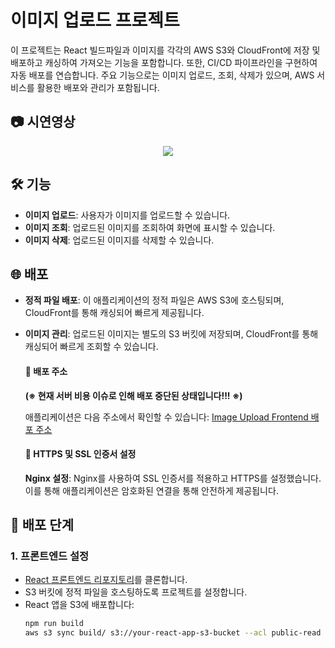 # 이미지 업로드 프로젝트

이 프로젝트는 React 빌드파일과 이미지를 각각의 AWS S3와 CloudFront에 저장 및 배포하고 캐싱하여 가져오는 기능을 포함합니다. 또한, CI/CD 파이프라인을 구현하여 자동 배포를 연습합니다. 주요 기능으로는 이미지 업로드, 조회, 삭제가 있으며, AWS 서비스를 활용한 배포와 관리가 포함됩니다.

## 📷 시연영상
<p align="center">
  <img src = "https://github.com/user-attachments/assets/1be53404-708a-4895-a479-fe0c9982921a">
</p>

## 🛠️ 기능

- **이미지 업로드**: 사용자가 이미지를 업로드할 수 있습니다.
- **이미지 조회**: 업로드된 이미지를 조회하여 화면에 표시할 수 있습니다.
- **이미지 삭제**: 업로드된 이미지를 삭제할 수 있습니다.

## 🌐 배포

- **정적 파일 배포**: 이 애플리케이션의 정적 파일은 AWS S3에 호스팅되며, CloudFront를 통해 캐싱되어 빠르게 제공됩니다.
- **이미지 관리**: 업로드된 이미지는 별도의 S3 버킷에 저장되며, CloudFront를 통해 캐싱되어 빠르게 조회할 수 있습니다.
  #### 🔗 배포 주소
  **(※ 현재 서버 비용 이슈로 인해 배포 중단된 상태입니다!!! ※)**
  
  애플리케이션은 다음 주소에서 확인할 수 있습니다: [Image Upload Frontend 배포 주소](https://uploader-front.p-e.kr/)
  #### 🔐 HTTPS 및 SSL 인증서 설정
  **Nginx 설정**: Nginx를 사용하여 SSL 인증서를 적용하고 HTTPS를 설정했습니다. 이를 통해 애플리케이션은 암호화된 연결을 통해 안전하게 제공됩니다.


## 🚀 배포 단계

### 1. 프론트엔드 설정

- [React 프론트엔드 리포지토리](https://github.com/nicolao00/ImageUpload-front)를 클론합니다.
- S3 버킷에 정적 파일을 호스팅하도록 프로젝트를 설정합니다.
- React 앱을 S3에 배포합니다:
  ```bash
  npm run build
  aws s3 sync build/ s3://your-react-app-s3-bucket --acl public-read
